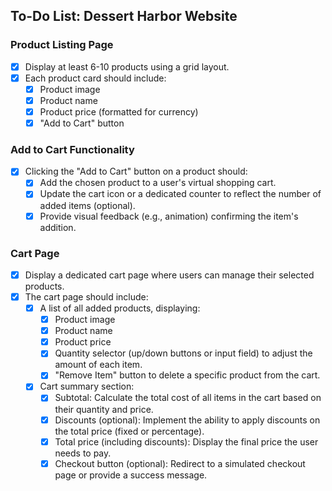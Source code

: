 ## To-Do List: Dessert Harbor Website

### Product Listing Page

- [x] Display at least 6-10 products using a grid layout.
- [x] Each product card should include:
  - [x] Product image
  - [x] Product name
  - [x] Product price (formatted for currency)
  - [x] "Add to Cart" button

### Add to Cart Functionality

- [x] Clicking the "Add to Cart" button on a product should:
  - [x] Add the chosen product to a user's virtual shopping cart.
  - [x] Update the cart icon or a dedicated counter to reflect the number of added items (optional).
  - [x] Provide visual feedback (e.g., animation) confirming the item's addition.

### Cart Page

- [x] Display a dedicated cart page where users can manage their selected products.
- [x] The cart page should include:
  - [x] A list of all added products, displaying:
    - [x] Product image
    - [x] Product name
    - [x] Product price
    - [x] Quantity selector (up/down buttons or input field) to adjust the amount of each item.
    - [x] "Remove Item" button to delete a specific product from the cart.
  - [x] Cart summary section:
    - [x] Subtotal: Calculate the total cost of all items in the cart based on their quantity and price.
    - [x] Discounts (optional): Implement the ability to apply discounts on the total price (fixed or percentage).
    - [x] Total price (including discounts): Display the final price the user needs to pay.
    - [x] Checkout button (optional): Redirect to a simulated checkout page or provide a success message.
